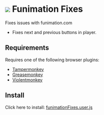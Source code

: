 # ![](icon.ico) Funimation Fixes

Fixes issues with funimation.com

- Fixes next and previous buttons in player.


## Requirements

Requires one of the following browser plugins:
  - [Tampermonkey](https://www.tampermonkey.net/)
  - [Greasemonkey](https://addons.mozilla.org/en-US/firefox/addon/greasemonkey/)
  - [Violentmonkey](https://violentmonkey.github.io/)

## Install

Click here to install: [funimationFixes.user.js](https://github.com/yo1dog/funimationFixes/raw/master/funimationFixes.user.js)
